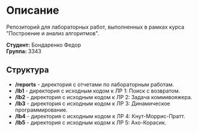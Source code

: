 # Описание

Репозиторий для лабораторных работ, выполненных в рамках курса "Построение и анализ алгоритмов".

**Студент:** Бондаренко Федор  
**Группа:** 3343

## Структура
- **/reports** - директория с отчетами по лабораторным работам.
- **/lb1** - директория с исходным кодом к ЛР 1: Поиск с возвратом.
- **/lb2** - директория с исходным кодом к ЛР 2: Задача коммивояжера.
- **/lb3** - директория с исходным кодом к ЛР 3: Динамическое программирование.
- **/lb4** - директория с исходным кодом к ЛР 4: Кнут-Моррис-Пратт.
- **/lb5** - директория с исходным кодом к ЛР 5: Ахо-Корасик.